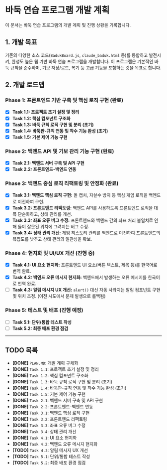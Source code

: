 # 바둑 연습 프로그램 개발 계획

이 문서는 바둑 연습 프로그램의 개발 계획 및 진행 상황을 기록합니다.

## 1. 개발 목표

기존의 다양한 소스 코드(`BadukBoard.js`, `claude_baduk.html` 등)를 통합하고 발전시켜, 완성도 높은 웹 기반 바둑 연습 프로그램을 개발합니다. 이 프로그램은 기본적인 바둑 규칙을 준수하며, 기보 저장/로드, 복기 등 고급 기능을 포함하는 것을 목표로 합니다.

## 2. 개발 로드맵

### Phase 1: 프론트엔드 기반 구축 및 핵심 로직 구현 (완료)

*   [x] **Task 1.1: 프로젝트 초기 설정 및 정리**
*   [x] **Task 1.2: 핵심 컴포넌트 구조화**
*   [x] **Task 1.3: 바둑 규칙 로직 구현 및 분리 (초기)**
*   [x] **Task 1.4: 바둑판-규칙 연동 및 착수 기능 완성 (초기)**
*   [x] **Task 1.5: 기본 제어 기능 구현**

### Phase 2: 백엔드 API 및 기보 관리 기능 구현 (완료)

*   [x] **Task 2.1: 백엔드 서버 구축 및 API 구현**
*   [x] **Task 2.2: 프론트엔드-백엔드 연동**

### Phase 3: 백엔드 중심 로직 리팩토링 및 안정화 (완료)

*   [x] **Task 3.1: 백엔드 핵심 로직 구현:** 돌 캡처, 자살수 방지 등 핵심 게임 로직을 백엔드로 이전하여 구현.
*   [x] **Task 3.2: 프론트엔드 리팩토링:** 백엔드 API를 사용하도록 프론트엔드 로직을 대폭 단순화하고, 상태 관리를 개선.
*   [x] **Task 3.3: 좌표 오류 버그 수정:** 프론트엔드와 백엔드 간의 좌표 처리 불일치로 인해 돌이 잘못된 위치에 그려지는 버그 수정.
*   [x] **Task 3.4: 상태 관리 개선:** 게임 히스토리 관리를 백엔드로 이전하여 프론트엔드의 복잡도를 낮추고 상태 관리의 일관성을 확보.

### Phase 4: 현지화 및 UI/UX 개선 (진행 중)

*   [x] **Task 4.1: UI 요소 현지화:** 프론트엔드 UI 요소(버튼 텍스트, 제목 등)를 한국어로 번역 완료.
*   [x] **Task 4.2: 백엔드 오류 메시지 현지화:** 백엔드에서 발생하는 오류 메시지를 한국어로 번역 완료.
*   [ ] **Task 4.3: 알림 메시지 UX 개선:** `alert()` 대신 자동 사라지는 알림 컴포넌트 구현 및 위치 조정. (이전 시도에서 문제 발생으로 롤백됨)

### Phase 5: 테스트 및 배포 (진행 예정)

*   [ ] **Task 5.1: 단위/통합 테스트 작성**
*   [ ] **Task 5.2: 최종 배포 환경 점검**

---

## TODO 목록

*   **[DONE]** `PLAN.MD`: 개발 계획 구체화
*   **[DONE]** `Task 1.1`: 프로젝트 초기 설정 및 정리
*   **[DONE]** `Task 1.2`: 핵심 컴포넌트 구조화
*   **[DONE]** `Task 1.3`: 바둑 규칙 로직 구현 및 분리 (초기)
*   **[DONE]** `Task 1.4`: 바둑판-규칙 연동 및 착수 기능 완성 (초기)
*   **[DONE]** `Task 1.5`: 기본 제어 기능 구현
*   **[DONE]** `Task 2.1`: 백엔드 서버 구축 및 API 구현
*   **[DONE]** `Task 2.2`: 프론트엔드-백엔드 연동
*   **[DONE]** `Task 3.1`: 백엔드 핵심 로직 구현
*   **[DONE]** `Task 3.2`: 프론트엔드 리팩토링
*   **[DONE]** `Task 3.3`: 좌표 오류 버그 수정
*   **[DONE]** `Task 3.4`: 상태 관리 개선
*   **[DONE]** `Task 4.1`: UI 요소 현지화
*   **[DONE]** `Task 4.2`: 백엔드 오류 메시지 현지화
*   **[TODO]** `Task 4.3`: 알림 메시지 UX 개선
*   **[TODO]** `Task 5.1`: 단위/통합 테스트 작성
*   **[TODO]** `Task 5.2`: 최종 배포 환경 점검